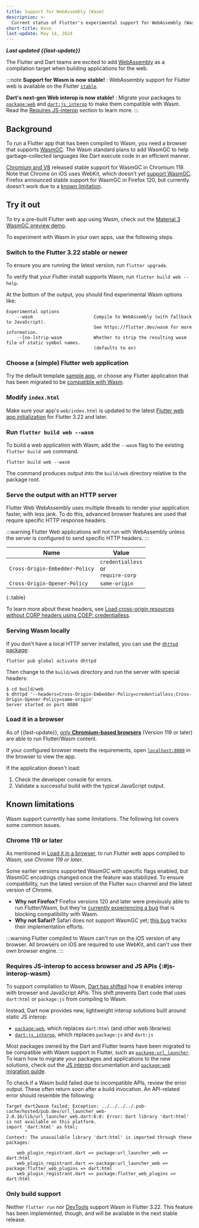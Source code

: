 ```yaml
---
title: Support for WebAssembly (Wasm)
description: >-
  Current status of Flutter's experimental support for WebAssembly (Wasm).
short-title: Wasm
last-update: May 14, 2024
---
```


**_Last updated {{last-update}}_**

The Flutter and Dart teams are excited to add
[WebAssembly](https://webassembly.org/)
as a compilation target when building
applications for the web.

:::note
**Support for Wasm is now stable!**
: WebAssembly support for Flutter web is available on the Flutter [`stable`][].

**Dart's next-gen Web interop is now stable!**
: Migrate your packages to [`package:web`][] and [`dart:js_interop`][]
  to make them compatible with Wasm. Read the
  [Requires JS-interop](#js-interop-wasm)
  section to learn more. 
:::

[`stable`]: {{site.github}}/flutter/flutter/wiki/flutter-build-release-channels#stable
[`package:web`]: {{site.pub-pkg}}/web
[`dart:js_interop`]: {{site.dart.api}}/{{site.dart.sdk.channel}}/dart-js_interop 

## Background

To run a Flutter app that has been compiled to Wasm,
you need a browser that supports [WasmGC][].
The Wasm standard plans to add WasmGC to help garbage-collected languages
like Dart execute code in an efficient manner.

[Chromium and V8][] released stable support for WasmGC in Chromium 119.
Note that Chrome on iOS uses WebKit, which doesn't yet [support WasmGC][].
Firefox announced stable support for WasmGC in Firefox 120,
but currently doesn't work due to a [known limitation](#known-limitations). 

[WasmGC]: {{site.github}}/WebAssembly/gc/tree/main/proposals/gc
[Chromium and V8]: https://chromestatus.com/feature/6062715726462976
[support WasmGC]: https://bugs.webkit.org/show_bug.cgi?id=247394
[issue]: https://bugzilla.mozilla.org/show_bug.cgi?id=1788206

## Try it out

To try a pre-built Flutter web app using Wasm, check out the
[Material 3 WasmGC preview demo](https://flutterweb-wasm.web.app/).

To experiment with Wasm in your own apps, use the following steps.

### Switch to the Flutter 3.22 stable or newer

To ensure you are running the latest version, run `flutter upgrade`.

To verify that your Flutter install supports Wasm,
run `flutter build web --help`.

At the bottom of the output, you should find experimental Wasm options like:

```console
Experimental options
    --wasm                       Compile to WebAssembly (with fallback to JavaScript).
                                 See https://flutter.dev/wasm for more information.
    --[no-]strip-wasm            Whether to strip the resulting wasm file of static symbol names.
                                 (defaults to on)
```

### Choose a (simple) Flutter web application

Try the default template [sample app][],
or choose any Flutter application
that has been migrated to be
[compatible with Wasm](#js-interop-wasm).

[sample app]: /get-started/test-drive

### Modify `index.html`

Make sure your app's `web/index.html` is updated to the latest
[Flutter web app initialization][] for Flutter 3.22 and later.

[Flutter web app initialization]: /platform-integration/web/bootstrapping

### Run `flutter build web --wasm`

To build a web application with Wasm, add the `--wasm` flag to
the existing `flutter build web` command.

```console
flutter build web --wasm
```

The command produces output into the `build/web` directory relative to the
package root.

### Serve the output with an HTTP server

Flutter Web WebAssembly uses multiple threads to render your application
faster, with less jank. To do this, advanced browser features are used that
require specific HTTP response headers.

:::warning
Flutter Web applications will not run with WebAssembly unless the server is
configured to send specific HTTP headers.
:::

<div class="table-wrapper">

| Name | Value |
|-|-|
| `Cross-Origin-Embedder-Policy` | `credentialless` <br> or <br> `require-corp` |
| `Cross-Origin-Opener-Policy` | `same-origin` |

{:.table}

</div>

To learn more about these headers, see [Load cross-origin resources without CORP headers using COEP: credentialless](https://developer.chrome.com/blog/coep-credentialless-origin-trial).

### Serving Wasm locally

If you don't have a local HTTP server installed, you can use
the [`dhttpd` package]({{site.pub-pkg}}/dhttpd):

```console
flutter pub global activate dhttpd
```

Then change to the `build/web` directory
and run the server with special headers:

```console
$ cd build/web
$ dhttpd '--headers=Cross-Origin-Embedder-Policy=credentialless;Cross-Origin-Opener-Policy=same-origin'
Server started on port 8080
```

### Load it in a browser

As of {{last-update}},
[only **Chromium-based browsers**](#chrome-119-or-later)
(Version 119 or later) are able to run Flutter/Wasm content. 

If your configured browser meets the requirements, open
[`localhost:8080`](http://localhost:8080) in the browser to view the app.

If the application doesn't load:

1. Check the developer console for errors.
1. Validate a successful build with the typical JavaScript output.

## Known limitations

Wasm support currently has some limitations.
The following list covers some common issues.

### Chrome 119 or later

As mentioned in [Load it in a browser](#load-it-in-a-browser), 
to run Flutter web apps compiled to Wasm, 
use _Chrome 119 or later_.

Some earlier versions supported WasmGC with specific flags enabled,
but WasmGC encodings changed once the feature was stabilized.
To ensure compatibility, run the latest version of the Flutter `main` channel
and the latest version of Chrome.

- **Why not Firefox?**
  Firefox versions 120 and later were previously able to run Flutter/Wasm,
  but they're [currently experiencing a bug][] that is
  blocking compatibility with Wasm.
- **Why not Safari?**
  Safari does not support WasmGC yet; [this bug][] tracks their
  implementation efforts.

:::warning
Flutter compiled to Wasm can't run on the iOS version of any browser.
All browsers on iOS are required to use WebKit,
and can't use their own browser engine.
:::

[currently experiencing a bug]: https://bugzilla.mozilla.org/show_bug.cgi?id=1788206
[this bug]: https://bugs.webkit.org/show_bug.cgi?id=247394

### Requires JS-interop to access browser and JS APIs {:#js-interop-wasm}

To support compilation to Wasm, [Dart has shifted][JS interop]
how it enables interop with browser and JavaScript APIs.
This shift prevents Dart code that uses `dart:html` or `package:js`
from compiling to Wasm.

Instead, Dart now provides new, lightweight interop solutions built around
static JS interop:

- [`package:web`][], which replaces `dart:html` (and other web libraries)
- [`dart:js_interop`][], which replaces `package:js` and `dart:js`

Most packages owned by the Dart and Flutter teams have been
migrated to be compatible with Wasm support in Flutter,
such as [`package:url_launcher`][].
To learn how to migrate your packages and applications to the new solutions,
check out the [JS interop][] documentation and [`package:web` migration guide][].

To check if a Wasm build failed due to
incompatible APIs, review the error output.
These often return soon after a build invocation.
An API-related error should resemble the following:

```plaintext
Target dart2wasm failed: Exception: ../../../../.pub-cache/hosted/pub.dev/url_launcher_web-2.0.16/lib/url_launcher_web.dart:6:8: Error: Dart library 'dart:html' is not available on this platform.
import 'dart:html' as html;
       ^
Context: The unavailable library 'dart:html' is imported through these packages:

    web_plugin_registrant.dart => package:url_launcher_web => dart:html
    web_plugin_registrant.dart => package:url_launcher_web => package:flutter_web_plugins => dart:html
    web_plugin_registrant.dart => package:flutter_web_plugins => dart:html
```

[`package:url_launcher`]: {{site.pub-pkg}}/url_launcher
[`package:web` migration guide]: {{site.dart-site}}/interop/js-interop/package-web
[JS interop]: {{site.dart-site}}/interop/js-interop

### Only build support

Neither `flutter run` nor [DevTools](/tools/devtools) support
Wasm in Flutter 3.22. This feature has been
implemented, though, and will be available in the next stable release.

